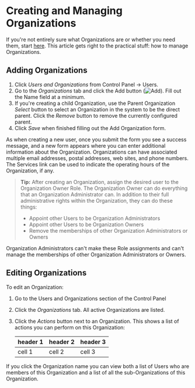 # Creating and Managing Organizations

If you're not entirely sure what Organizations are or whether you need them, start [here](../intro-to-organizations.md). This article gets right to the practical stuff: how to manage Organizations.

## Adding Organizations

1. Click *Users and Organizations* from Control Panel &rarr; Users.
1. Go to the *Organizations* tab and click the Add button (![Add](../../../../images/icon-add.png)). Fill out the Name field at a minimum.
1. If you're creating a child Organization, use the Parent Organization *Select* button to select an Organization in the system to be the direct parent. Click the *Remove* button to remove the currently configured parent.
1. Click *Save* when finished filling out the Add Organization form.

As when creating a new user, once you submit the form you see a success message, and a new form appears where you can enter additional information about the Organization. Organizations can have associated multiple email addresses, postal addresses, web sites, and phone numbers. The Services link can be used to indicate the operating hours of the Organization, if any.

> **Tip:** After creating an Organization, assign the desired user to the Organization Owner Role. The Organization Owner can do everything that an Organization Administrator can. In addition to their full administrative rights within the Organization, they can do these things:
>
>- Appoint other Users to be Organization Administrators
>- Appoint other Users to be Organization Owners
>- Remove the memberships of other Organization Administrators or Owners

Organization Administrators can't make these Role assignments and can't manage the memberships of other Organization Administrators or Owners.

## Editing Organizations

To edit an Organization:

1. Go to the Users and Organizations section of the Control Panel

1. Click the *Organizations* tab. All active Organizations are listed.

1. Click the *Actions* button next to an Organization. This shows a list of actions you can perform on this Organization:

    | header 1 | header 2 | header 3 |
    | --- | --- | --- |
    | cell 1 | cell 2 | cell 3 |

<!-- Put all the edit options into a table to mitigate text overload.

**Edit:** Specify details about the Organization, including addresses, phone numbers, and email addresses. You can also create a Site for the Organization.

**Manage Site:** Create and manage the public and private pages of the Organization's Site. This only appears after a Site has been created for the Organization.

**Assign Organization Roles:** Assign Organization-scoped Roles to Users. By default, Organizations are created with three Roles: Organization Administrator, Organization User and Organization Owner. You can assign one or more of these Roles to Users in the Organization. All members of the Organization automatically get the Organization User Role so this Role is hidden when you click Assign Organization Roles.

**Assign Users:** Search and select Users to be assigned to this Organization as members.

**Add User:** Adds a new User and assigns the User as a member of this Organization.

**Add Organization:** Add a child Organization to this Organization. This is how you create hierarchies of Organizations with parent-child relationships.

**Delete:** Removes this Organization. Make sure the Organization has no Users in it first. You'll be prompted for confirmation that you want to delete the Organization. If there are Users in the Organization or if there are sub-Organizations, you must remove the Users and delete the sub-Organizations before deleting the parent Organization. -->

If you click the Organization name you can view both a list of Users who are members of this Organization and a list of all the sub-Organizations of this Organization.
